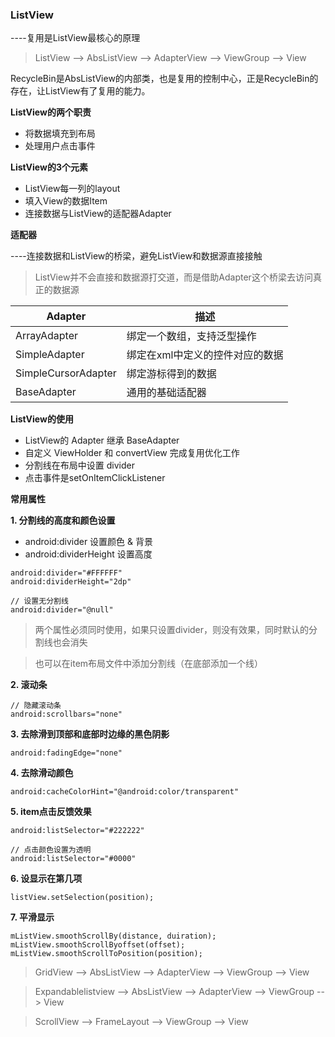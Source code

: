 ### ListView

----复用是ListView最核心的原理

> ListView --> AbsListView --> AdapterView --> ViewGroup --> View

RecycleBin是AbsListView的内部类，也是复用的控制中心，正是RecycleBin的存在，让ListView有了复用的能力。

**ListView的两个职责**
- 将数据填充到布局
- 处理用户点击事件

**ListView的3个元素**
- ListView每一列的layout
- 填入View的数据Item
- 连接数据与ListView的适配器Adapter

**适配器**

----连接数据和ListView的桥梁，避免ListView和数据源直接接触

> ListView并不会直接和数据源打交道，而是借助Adapter这个桥梁去访问真正的数据源

Adapter | 描述
---|---
ArrayAdapter<T> | 绑定一个数组，支持泛型操作
SimpleAdapter | 绑定在xml中定义的控件对应的数据
SimpleCursorAdapter | 绑定游标得到的数据
BaseAdapter | 通用的基础适配器

**ListView的使用**
- ListView的 Adapter 继承 BaseAdapter
- 自定义 ViewHolder 和 convertView 完成复用优化工作
- 分割线在布局中设置 divider
- 点击事件是setOnItemClickListener

**常用属性**

**1. 分割线的高度和颜色设置**
- android:divider 设置颜色 & 背景
- android:dividerHeight 设置高度
```
android:divider="#FFFFFF"
android:dividerHeight="2dp"

// 设置无分割线
android:divider="@null"
```
> 两个属性必须同时使用，如果只设置divider，则没有效果，同时默认的分割线也会消失

> 也可以在item布局文件中添加分割线（在底部添加一个线）

**2. 滚动条**
```
// 隐藏滚动条
android:scrollbars="none"
```

**3. 去除滑到顶部和底部时边缘的黑色阴影**
```
android:fadingEdge="none"
```

**4. 去除滑动颜色**
```
android:cacheColorHint="@android:color/transparent"
```

**5. item点击反馈效果**
```
android:listSelector="#222222"

// 点击颜色设置为透明
android:listSelector="#0000"
```

**6. 设显示在第几项**
```
listView.setSelection(position);
```

**7. 平滑显示**
```
mListView.smoothScrollBy(distance, duiration);
mListView.smoothScrollByoffset(offset);
mListView.smoothScrollToPosition(position);
```


> GridView --> AbsListView --> AdapterView --> ViewGroup --> View

> Expandablelistview --> AbsListView --> AdapterView --> ViewGroup --> View

> ScrollView --> FrameLayout --> ViewGroup --> View